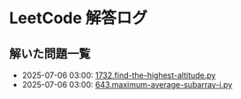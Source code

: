 # LeetCode 解答ログ

## 解いた問題一覧

<!-- log:start -->
- 2025-07-06 03:00: [1732.find-the-highest-altitude.py](problems/python/1732.find-the-highest-altitude.py)
- 2025-07-06 03:00: [643.maximum-average-subarray-i.py](problems/python/643.maximum-average-subarray-i.py)
<!-- log:end -->
